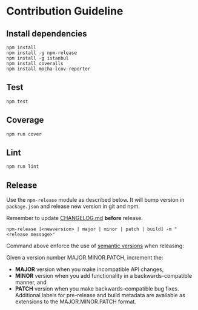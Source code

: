 # Contribution Guideline

## Install dependencies
    npm install
    npm install -g npm-release
    npm install -g istanbul
    npm install coveralls
    npm install mocha-lcov-reporter

## Test
    npm test

## Coverage
    npm run cover

## Lint
    npm run lint

## Release
Use the `npm-release` module as described below. It will bump version in `package.json` and release new version in git and npm.

Remember to update [CHANGELOG.md](CHANGELOG.md) **before** release.

    npm-release [<newversion> | major | minor | patch | build] -m "<release message>"


Command above enforce the use of [semantic versions](http://semver.org/) when releasing:

Given a version number MAJOR.MINOR.PATCH, increment the:

* **MAJOR** version when you make incompatible API changes,
* **MINOR** version when you add functionality in a backwards-compatible manner, and
* **PATCH** version when you make backwards-compatible bug fixes.
Additional labels for pre-release and build metadata are available as extensions to the MAJOR.MINOR.PATCH format.
